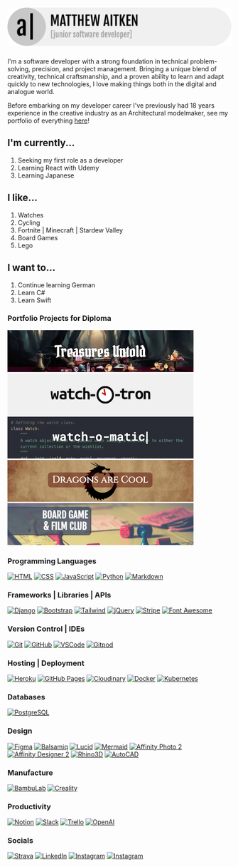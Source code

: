 # [![Matthew Aitken](/assets/apeskinian_banner.png)](https://apeskinian.github.io/)

I'm a software developer with a strong foundation in technical problem-solving, precision, and project management. Bringing a unique blend of creativity, technical craftsmanship, and a proven ability to learn and adapt quickly to new technologies, I love making things both in the digital and analogue world.

Before embarking on my developer career I've previously had 18 years experience in the creative industry as an Architectural modelmaker, see my portfolio of everything [here](https://apeskinian.github.io/)!

## I'm currently...
1. Seeking my first role as a developer
2. Learning React with Udemy
3. Learning Japanese

## I like...
1. Watches
2. Cycling
4. Fortnite | Minecraft | Stardew Valley
5. Board Games
3. Lego

## I want to...
1. Continue learning German
3. Learn C#
4. Learn Swift

### Portfolio Projects for Diploma
[![TU](assets/treasures_untold.png)](https://apeskinian-treasures-untold-568a3e176ede.herokuapp.com/)
[![WOT](assets/watch_o_tron.png)](https://apeskinian-watch-o-tron-f4512ce56f33.herokuapp.com/)
[![WOM](assets/watch_o_matic.png)](https://apeskinian-watch-o-matic-8cd45839ba26.herokuapp.com/)
[![DAC](assets/dragons_are_cool.png)](https://apeskinian.github.io/p2_dac/)
[![BGFC](assets/bgfc.png)](https://apeskinian.github.io/p1_bgfc/)

### Programming Languages
[![HTML](https://img.shields.io/badge/HTML5-E34F26?logo=html5&logoColor=fff&style=for-the-badge)](https://en.wikipedia.org/wiki/HTML)
[![CSS](https://img.shields.io/badge/CSS-639?logo=css&logoColor=fff&style=for-the-badge)](https://en.wikipedia.org/wiki/CSS)
[![JavaScript](https://img.shields.io/badge/JavaScript-F7DF1E?logo=javascript&logoColor=000&style=for-the-badge)](https://en.wikipedia.org/wiki/JavaScript)
[![Python](https://img.shields.io/badge/Python-3776AB?logo=python&logoColor=fff&style=for-the-badge)](https://www.python.org/)
[![Markdown](https://img.shields.io/badge/Markdown-000?logo=markdown&logoColor=fff&style=for-the-badge)](https://en.wikipedia.org/wiki/Markdown)

### Frameworks | Libraries | APIs
[![Django](https://img.shields.io/badge/Django-092E20?logo=django&logoColor=fff&style=for-the-badge)](https://www.djangoproject.com/)
[![Bootstrap](https://img.shields.io/badge/Bootstrap-7952B3?logo=bootstrap&logoColor=fff&style=for-the-badge)](https://getbootstrap.com/)
[![Tailwind](https://img.shields.io/badge/Tailwind%20CSS-06B6D4?logo=tailwindcss&logoColor=fff&style=for-the-badge)](https://tailwindcss.com/)
[![jQuery](https://img.shields.io/badge/jQuery-0769AD?logo=jquery&logoColor=fff&style=for-the-badge)](https://jquery.com/)
[![Stripe](https://img.shields.io/badge/Stripe-635BFF?logo=stripe&logoColor=fff&style=for-the-badge)](https://stripe.com/gb)
[![Font Awesome](https://img.shields.io/badge/Font%20Awesome-538DD7?logo=fontawesome&logoColor=fff&style=for-the-badge)](https://fontawesome.com/)

### Version Control | IDEs
[![Git](https://img.shields.io/badge/Git-F05032?logo=git&logoColor=fff&style=for-the-badge)](https://git-scm.com/)
[![GitHub](https://img.shields.io/badge/GitHub-181717?logo=github&logoColor=fff&style=for-the-badge)](https://github.com/apeskinian)
[![VSCode](https://img.shields.io/badge/VSCode-0A66C2?&style=for-the-badge)](https://code.visualstudio.com/)
[![Gitpod](https://img.shields.io/badge/Gitpod-FFAE33?logo=gitpod&logoColor=fff&style=for-the-badge)](https://www.gitpod.io/)

### Hosting | Deployment
[![Heroku](https://img.shields.io/badge/Heroku-430098?logo=heroku&logoColor=fff&style=for-the-badge)](https://www.heroku.com/)
[![GitHub Pages](https://img.shields.io/badge/GitHub%20Pages-222?logo=githubpages&logoColor=fff&style=for-the-badge)](https://pages.github.com/)
[![Cloudinary](https://img.shields.io/badge/Cloudinary-3448C5?logo=cloudinary&logoColor=fff&style=for-the-badge)](https://cloudinary.com/)
[![Docker](https://img.shields.io/badge/Docker-2496ED?logo=docker&logoColor=fff&style=for-the-badge)](https://www.docker.com/)
[![Kubernetes](https://img.shields.io/badge/Kubernetes-326CE5?logo=kubernetes&logoColor=fff&style=for-the-badge)](https://kubernetes.io/)

### Databases
[![PostgreSQL](https://img.shields.io/badge/PostgreSQL-4169E1?logo=postgresql&logoColor=fff&style=for-the-badge)](https://www.postgresql.org/)

### Design
[![Figma](https://img.shields.io/badge/Figma-F24E1E?logo=figma&logoColor=fff&style=for-the-badge)](https://www.figma.com/)
[![Balsamiq](https://img.shields.io/badge/Balsamiq-a7295a?&style=for-the-badge)](https://balsamiq.com/)
[![Lucid](https://img.shields.io/badge/Lucid-282C33?logo=lucid&logoColor=fff&style=for-the-badge)](https://www.lucidchart.com/pages)
[![Mermaid](https://img.shields.io/badge/Mermaid-FF3670?logo=mermaid&logoColor=fff&style=for-the-badge)](https://www.mermaidchart.com/)
[![Affinity Photo 2](https://img.shields.io/badge/Affinity%20Photo-4E3188?logo=affinityphoto&logoColor=fff&style=for-the-badge)](https://affinity.serif.com/en-gb/photo/)
[![Affinity Designer 2](https://img.shields.io/badge/Affinity%20Designer-134881?logo=affinitydesigner&logoColor=fff&style=for-the-badge)](https://affinity.serif.com/en-gb/designer/)
[![Rhino3D](https://img.shields.io/badge/Rhinoceros-801010?logo=rhinoceros&logoColor=fff&style=for-the-badge)](https://www.rhino3d.com/)
[![AutoCAD](https://img.shields.io/badge/AutoCAD-E51050?logo=autocad&logoColor=fff&style=for-the-badge)](https://www.autodesk.com/uk/products/autocad/)

### Manufacture
[![BambuLab](https://img.shields.io/badge/Bambu%20Lab-00AE42?logo=bambulab&logoColor=fff&style=for-the-badge)](https://bambulab.com/en-us/download/studio)
[![Creality](https://img.shields.io/badge/Creality-000?logo=creality&logoColor=fff&style=for-the-badge)](https://www.crealityfalcon.com/pages/download/)

### Productivity
[![Notion](https://img.shields.io/badge/Notion-000?logo=notion&logoColor=fff&style=for-the-badge)](https://www.notion.com/)
[![Slack](https://img.shields.io/badge/Slack-4A154B?logo=slack&logoColor=fff&style=for-the-badge)](https://slack.com/intl/en-gb/)
[![Trello](https://img.shields.io/badge/Trello-0052CC?logo=trello&logoColor=fff&style=for-the-badge)](https://trello.com/)
[![OpenAI](https://img.shields.io/badge/OpenAI-412991?logo=openai&logoColor=fff&style=for-the-badge)](https://openai.com/)

### Socials
[![Strava](https://img.shields.io/badge/Strava-FC4C02?&style=for-the-badge&logo=strava&logoColor=fff)](https://www.strava.com/athletes/138497633)
[![LinkedIn](https://img.shields.io/badge/LinkedIn-0A66C2?&style=for-the-badge&logo=linkedin&logoColor=fff)](https://www.linkedin.com/in/apeskinian/)
[![Instagram](https://img.shields.io/badge/Instagram-E4405F?&style=for-the-badge&logo=instagram&logoColor=fff)](https://www.instagram.com/apeskinian/)
[![Instagram](https://img.shields.io/badge/Duolingo-58CC02?&style=for-the-badge&logo=duolingo&logoColor=fff)](https://www.duolingo.com/profile/apeskinian)

